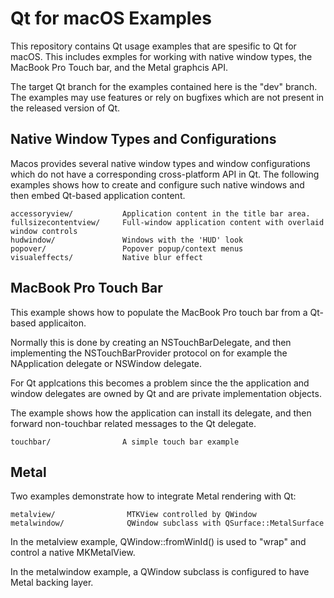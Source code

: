 Qt for macOS Examples
=====================

This repository contains Qt usage examples that are spesific
to Qt for macOS. This includes exmples for working with native
window types, the MacBook Pro Touch bar, and the Metal graphcis API.

The target Qt branch for the examples contained here is the "dev"
branch. The examples may use features or rely on bugfixes which
are not present in the released version of Qt.

Native Window Types and Configurations
--------------------------------------
Macos provides several native window types and window configurations
which do not have a corresponding cross-platform API in Qt. The following
examples shows how to create and configure such native windows and
then embed Qt-based application content.

    accessoryview/           Application content in the title bar area.
    fullsizecontentview/     Full-window application content with overlaid window controls
    hudwindow/               Windows with the 'HUD' look
    popover/                 Popover popup/context menus
    visualeffects/           Native blur effect

MacBook Pro Touch Bar
---------------------
This example shows how to populate the MacBook Pro touch bar from
a Qt-based applicaiton.

Normally this is done by creating an NSTouchBarDelegate, and then
implementing the NSTouchBarProvider protocol on for example the
NApplication delegate or NSWindow delegate.

For Qt applcations this becomes a problem since the the application
and window delegates are owned by Qt and are private implementation
objects.

The example shows how the application can install its delegate,
and then forward non-touchbar related messages to the Qt delegate.

    touchbar/                A simple touch bar example

Metal
-----
Two examples demonstrate how to integrate Metal rendering with Qt:

    metalview/                MTKView controlled by QWindow
    metalwindow/              QWindow subclass with QSurface::MetalSurface

In the metalview example, QWindow::fromWinId() is used to "wrap"
and control a native MKMetalView.

In the metalwindow example, a QWindow subclass is configured
to have Metal backing layer.
